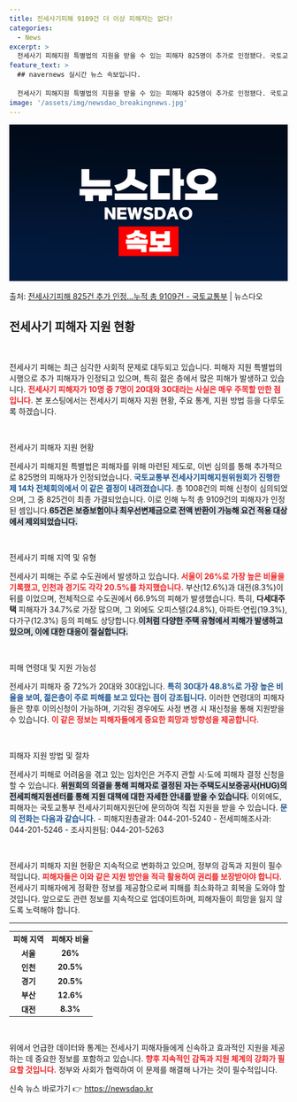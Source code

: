 ```yaml
---
title: 전세사기피해 9109건 더 이상 피해자는 없다!
categories:
  - News
excerpt: >
  전세사기 피해지원 특별법의 지원을 받을 수 있는 피해자 825명이 추가로 인정됐다. 국토교통부 전세사기피해지…
feature_text: >
  ## navernews 실시간 뉴스 속보입니다.

  전세사기 피해지원 특별법의 지원을 받을 수 있는 피해자 825명이 추가로 인정됐다. 국토교통부 전세사기피해지…
image: '/assets/img/newsdao_breakingnews.jpg'
---
```


![뉴스다오 속보](/assets/img/newsdao_breakingnews.jpg)

<p>출처: <a href="https://newsdao.kr/2689" rel="dofollow">전세사기피해 825건 추가 인정…누적 총 9109건  - 국토교통부</a> | 뉴스다오</p>

<h2 data-ke-size="size26">전세사기 피해자 지원 현황</h2>

<p data-ke-size="size16">&nbsp;</p>

전세사기 피해는 최근 심각한 사회적 문제로 대두되고 있습니다. 피해자 지원 특별법의 시행으로 추가 피해자가 인정되고 있으며, 특히 젊은 층에서 많은 피해가 발생하고 있습니다. <b><span style="color: #ee2323;">전세사기 피해자가 10명 중 7명이 20대와 30대라는 사실은 매우 주목할 만한 점입니다.</span></b> 본 포스팅에서는 전세사기 피해자 지원 현황, 주요 통계, 지원 방법 등을 다루도록 하겠습니다.

<p data-ke-size="size16">&nbsp;</p>

전세사기 피해자 지원 현황

전세사기 피해지원 특별법은 피해자를 위해 마련된 제도로, 이번 심의를 통해 추가적으로 825명의 피해자가 인정되었습니다. <b><span style="color: #1a5490;">국토교통부 전세사기피해지원위원회가 진행한 제 14차 전체회의에서 이 같은 결정이 내려졌습니다.</span></b> 총 1008건의 피해 신청이 심의되었으며, 그 중 825건이 최종 가결되었습니다. 이로 인해 누적 총 9109건의 피해자가 인정된 셈입니다.<b><span style="background-color: #21538527;">65건은 보증보험이나 최우선변제금으로 전액 반환이 가능해 요건 적용 대상에서 제외되었습니다.</span></b> 

<p data-ke-size="size16">&nbsp;</p>

전세사기 피해 지역 및 유형

전세사기 피해는 주로 수도권에서 발생하고 있습니다. <b><span style="color: #ee2323;">서울이 26%로 가장 높은 비율을 기록했고, 인천과 경기도 각각 20.5%를 차지했습니다.</span></b> 부산(12.6%)과 대전(8.3%)이 뒤를 이었으며, 전체적으로 수도권에서 66.9%의 피해가 발생했습니다. 특히, <b>다세대주택</b> 피해자가 34.7%로 가장 많으며, 그 외에도 오피스텔(24.8%), 아파트·연립(19.3%), 다가구(12.3%) 등의 피해도 상당합니다.<b><span style="background-color: #21538527;">이처럼 다양한 주택 유형에서 피해가 발생하고 있으며, 이에 대한 대응이 절실합니다.</span></b>

<p data-ke-size="size16">&nbsp;</p>

피해 연령대 및 지원 가능성

전세사기 피해자 중 72%가 20대와 30대입니다. <b><span style="color: #1a5490;">특히 30대가 48.8%로 가장 높은 비율을 보여, 젊은층이 주로 피해를 보고 있다는 점이 강조됩니다.</span></b> 이러한 연령대의 피해자들은 향후 이의신청이 가능하며, 기각된 경우에도 사정 변경 시 재신청을 통해 지원받을 수 있습니다. <b><span style="color: #ee2323;">이 같은 정보는 피해자들에게 중요한 희망과 방향성을 제공합니다.</span></b>

<p data-ke-size="size16">&nbsp;</p>

피해자 지원 방법 및 절차

전세사기 피해로 어려움을 겪고 있는 임차인은 거주지 관할 시·도에 피해자 결정 신청을 할 수 있습니다. <b><span style="background-color: #21538527;">위원회의 의결을 통해 피해자로 결정된 자는 주택도시보증공사(HUG)의 전세피해지원센터를 통해 지원 대책에 대한 자세한 안내를 받을 수 있습니다.</span></b> 이외에도, 피해자는 국토교통부 전세사기피해지원단에 문의하여 직접 지원을 받을 수 있습니다. <b><span style="color: #1a5490;">문의 전화는 다음과 같습니다.</span></b> - 피해지원총괄과: 044-201-5240 - 전세피해조사과: 044-201-5246 - 조사지원팀: 044-201-5263

<p data-ke-size="size16">&nbsp;</p>

전세사기 피해자 지원 현황은 지속적으로 변화하고 있으며, 정부의 감독과 지원이 필수적입니다. <b><span style="color: #ee2323;">피해자들은 이와 같은 지원 방안을 적극 활용하여 권리를 보장받아야 합니다.</span></b> 전세사기 피해자에게 정확한 정보를 제공함으로써 피해를 최소화하고 회복을 도와야 할 것입니다. 앞으로도 관련 정보를 지속적으로 업데이트하며, 피해자들이 희망을 잃지 않도록 노력해야 합니다.

<hr>
<table>
    <tr>
        <th>피해 지역</th>
        <th>피해자 비율</th>
    </tr>
    <tr>
        <td style="text-align: center; height: 17px;"><b>서울</b></td>
        <td style="text-align: center; height: 17px;"><b>26%</b></td>
    </tr>
    <tr>
        <td style="text-align: center; height: 17px;"><b>인천</b></td>
        <td style="text-align: center; height: 17px;"><b>20.5%</b></td>
    </tr>
    <tr>
        <td style="text-align: center; height: 17px;"><b>경기</b></td>
        <td style="text-align: center; height: 17px;"><b>20.5%</b></td>
    </tr>
    <tr>
        <td style="text-align: center; height: 17px;"><b>부산</b></td>
        <td style="text-align: center; height: 17px;"><b>12.6%</b></td>
    </tr>
    <tr>
        <td style="text-align: center; height: 17px;"><b>대전</b></td>
        <td style="text-align: center; height: 17px;"><b>8.3%</b></td>
    </tr>
</table>

<p data-ke-size="size16">&nbsp;</p>

위에서 언급한 데이터와 통계는 전세사기 피해자들에게 신속하고 효과적인 지원을 제공하는 데 중요한 정보를 포함하고 있습니다. <b><span style="color: #ee2323;">향후 지속적인 감독과 지원 체계의 강화가 필요할 것입니다.</span></b> 정부와 사회가 협력하여 이 문제를 해결해 나가는 것이 필수적입니다. 

신속 뉴스 바로가기 👉 <a href="https://newsdao.kr" rel="dofollow">https://newsdao.kr</a>


